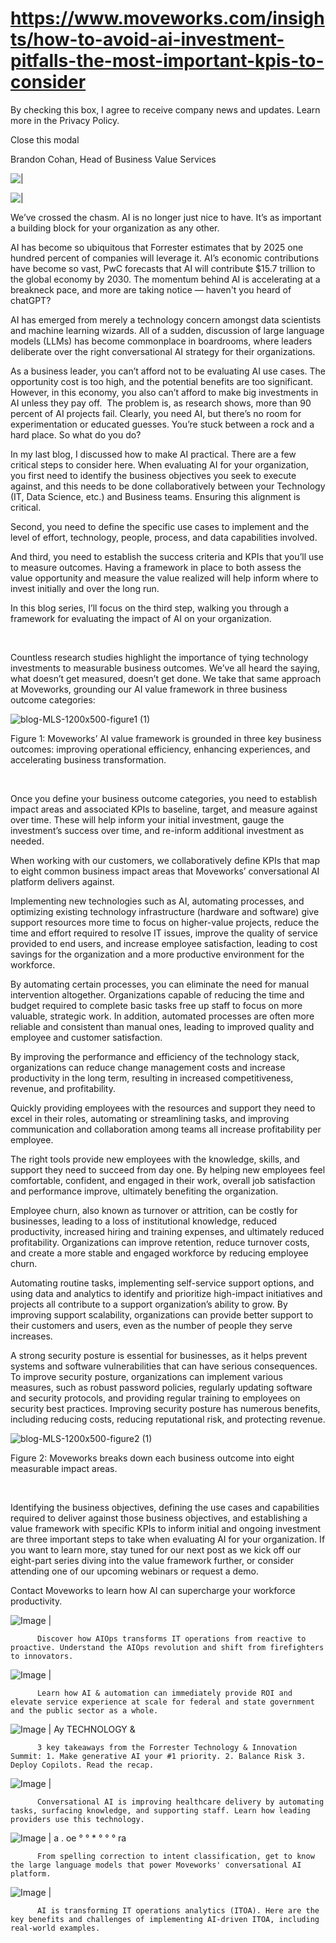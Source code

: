 # https://www.moveworks.com/insights/how-to-avoid-ai-investment-pitfalls-the-most-important-kpis-to-consider

By checking this box, I agree to receive company news and updates. Learn more in the Privacy Policy.







  Close this modal
  



Brandon Cohan, Head of Business Value Services


![ | ](https://www.moveworks.com/hubfs/measuring-ai-value-2.jpg)

![ | ](https://www.moveworks.com/hubfs/measuring-ai-value-2.jpg)

We’ve crossed the chasm. AI is no longer just nice to have. It’s as important a building block for your organization as any other. 

AI has become so ubiquitous that Forrester estimates that by 2025 one hundred percent of companies will leverage it. AI’s economic contributions have become so vast, PwC forecasts that AI will contribute $15.7 trillion to the global economy by 2030. The momentum behind AI is accelerating at a breakneck pace, and more are taking notice — haven't you heard of chatGPT?

AI has emerged from merely a technology concern amongst data scientists and machine learning wizards. All of a sudden, discussion of large language models (LLMs) has become commonplace in boardrooms, where leaders deliberate over the right conversational AI strategy for their organizations.

As a business leader, you can’t afford not to be evaluating AI use cases. The opportunity cost is too high, and the potential benefits are too significant. However, in this economy, you also can’t afford to make big investments in AI unless they pay off.  The problem is, as research shows, more than 90 percent of AI projects fail. Clearly, you need AI, but there’s no room for experimentation or educated guesses. You’re stuck between a rock and a hard place. So what do you do?

In my last blog, I discussed how to make AI practical. There are a few critical steps to consider here. When evaluating AI for your organization, you first need to identify the business objectives you seek to execute against, and this needs to be done collaboratively between your Technology (IT, Data Science, etc.) and Business teams. Ensuring this alignment is critical.

Second, you need to define the specific use cases to implement and the level of effort, technology, people, process, and data capabilities involved.

And third, you need to establish the success criteria and KPIs that you’ll use to measure outcomes. Having a framework in place to both assess the value opportunity and measure the value realized will help inform where to invest initially and over the long run. 

In this blog series, I’ll focus on the third step, walking you through a framework for evaluating the impact of AI on your organization. 

 

Countless research studies highlight the importance of tying technology investments to measurable business outcomes. We’ve all heard the saying, what doesn’t get measured, doesn’t get done. We take that same approach at Moveworks, grounding our AI value framework in three business outcome categories:



![blog-MLS-1200x500-figure1 (1)](https://www.moveworks.com/hs-fs/hubfs/blog-MLS-1200x500-figure1%20(1).png?&height=317&name=blog-MLS-1200x500-figure1%20(1).png)

Figure 1: Moveworks’ AI value framework is grounded in three key business outcomes: improving operational efficiency, enhancing experiences, and accelerating business transformation.

 

Once you define your business outcome categories, you need to establish impact areas and associated KPIs to baseline, target, and measure against over time. These will help inform your initial investment, gauge the investment’s success over time, and re-inform additional investment as needed. 

When working with our customers, we collaboratively define KPIs that map to eight common business impact areas that Moveworks’ conversational AI platform delivers against.

Implementing new technologies such as AI, automating processes, and optimizing existing technology infrastructure (hardware and software) give support resources more time to focus on higher-value projects, reduce the time and effort required to resolve IT issues, improve the quality of service provided to end users, and increase employee satisfaction, leading to cost savings for the organization and a more productive environment for the workforce.

By automating certain processes, you can eliminate the need for manual intervention altogether. Organizations capable of reducing the time and budget required to complete basic tasks free up staff to focus on more valuable, strategic work. In addition, automated processes are often more reliable and consistent than manual ones, leading to improved quality and employee and customer satisfaction. 

By improving the performance and efficiency of the technology stack, organizations can reduce change management costs and increase productivity in the long term, resulting in increased competitiveness, revenue, and profitability.

Quickly providing employees with the resources and support they need to excel in their roles, automating or streamlining tasks, and improving communication and collaboration among teams all increase profitability per employee.

The right tools provide new employees with the knowledge, skills, and support they need to succeed from day one. By helping new employees feel comfortable, confident, and engaged in their work, overall job satisfaction and performance improve, ultimately benefiting the organization.

Employee churn, also known as turnover or attrition, can be costly for businesses, leading to a loss of institutional knowledge, reduced productivity, increased hiring and training expenses, and ultimately reduced profitability. Organizations can improve retention, reduce turnover costs, and create a more stable and engaged workforce by reducing employee churn.

Automating routine tasks, implementing self-service support options, and using data and analytics to identify and prioritize high-impact initiatives and projects all contribute to a support organization’s ability to grow. By improving support scalability, organizations can provide better support to their customers and users, even as the number of people they serve increases.

A strong security posture is essential for businesses, as it helps prevent systems and software vulnerabilities that can have serious consequences. To improve security posture, organizations can implement various measures, such as robust password policies, regularly updating software and security protocols, and providing regular training to employees on security best practices. Improving security posture has numerous benefits, including reducing costs, reducing reputational risk, and protecting revenue.



![blog-MLS-1200x500-figure2 (1)](https://www.moveworks.com/hs-fs/hubfs/blog-MLS-1200x500-figure2%20(1).png?&height=317&name=blog-MLS-1200x500-figure2%20(1).png)

Figure 2: Moveworks breaks down each business outcome into eight measurable impact areas.

 

Identifying the business objectives, defining the use cases and capabilities required to deliver against those business objectives, and establishing a value framework with specific KPIs to inform initial and ongoing investment are three important steps to take when evaluating AI for your organization. If you want to learn more, stay tuned for our next post as we kick off our eight-part series diving into the value framework further, or consider attending one of our upcoming webinars or request a demo.

Contact  Moveworks to learn how AI can supercharge your workforce productivity.

![Image | ](https://www.moveworks.com/hs-fs/hubfs/AIOps-featured-image.png)


          Discover how AIOps transforms IT operations from reactive to proactive. Understand the AIOps revolution and shift from firefighters to innovators.
        

![Image | ](https://www.moveworks.com/hs-fs/hubfs/Public-Sector-Convo-AI.png)


          Learn how AI & automation can immediately provide ROI and elevate service experience at scale for federal and state government and the public sector as a whole.
        

![Image | Ay TECHNOLOGY &](https://www.moveworks.com/hs-fs/hubfs/Forrester%20T%26I%20%281%29.png)


          3 key takeaways from the Forrester Technology & Innovation Summit: 1. Make generative AI your #1 priority. 2. Balance Risk 3. Deploy Copilots. Read the recap.
        

![Image | ](https://www.moveworks.com/hs-fs/hubfs/healthcare-test.png)


          Conversational AI is improving healthcare delivery by automating tasks, surfacing knowledge, and supporting staff. Learn how leading providers use this technology.
        

![Image | a . oe ° ° * ° ° ° ra](https://www.moveworks.com/hs-fs/hubfs/Moveworks_LLM_Feature.png)


          From spelling correction to intent classification, get to know the large language models that power Moveworks' conversational AI platform.
        

![Image | ](https://www.moveworks.com/hs-fs/hubfs/ITOA_feature.png)


          AI is transforming IT operations analytics (ITOA). Here are the key benefits and challenges of implementing AI-driven ITOA, including real-world examples.
        

